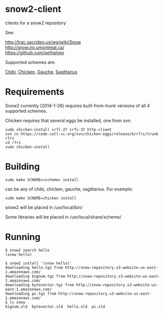 snow2-client
============

clients for a snow2 repository

See:

  http://trac.sacrideo.us/wg/wiki/Snow <br>
  http://snow.iro.umontreal.ca/ <br>
  https://github.com/sethalves <br>

Supported schemes are:

<a href="http://synthcode.com/scheme/chibi/">Chibi</a>,
<a href="http://call-cc.org/">Chicken</a>,
<a href="http://practical-scheme.net/gauche/">Gauche</a>,
<a href="https://bitbucket.org/ktakashi/sagittarius-scheme/wiki/Home">Sagittarius</a>


Requirements
============

Snow2 currently (2014-1-26) requires built-from-trunk versions of all 4
supported schemes.

Chicken requires that several eggs be installed, one from svn.

```
sudo chicken-install srfi-27 srfi-37 http-client
svn co https://code.call-cc.org/svn/chicken-eggs/release/4/r7rs/trunk r7rs
cd r7rs
sudo chicken-install
```


Building
========

```
sudo make SCHEME=<scheme> install
```

<scheme> can be any of chibi, chicken, gauche, sagittarius.  For example:

```
sudo make SCHEME=chicken install
```

snow2 will be placed in /usr/local/bin/

Some libraries will be placed in /usr/local/share/scheme/


Running
=======

```
$ snow2 search hello
(snow hello)
```

```
$ snow2 install '(snow hello)'
downloading hello.tgz from http://snow-repository.s3-website-us-east-1.amazonaws.com/
downloading bignum.tgz from http://snow-repository.s3-website-us-east-1.amazonaws.com/
downloading bytevector.tgz from http://snow-repository.s3-website-us-east-1.amazonaws.com/
downloading pi.tgz from http://snow-repository.s3-website-us-east-1.amazonaws.com/
$ ls snow
bignum.sld  bytevector.sld  hello.sld  pi.sld
```
